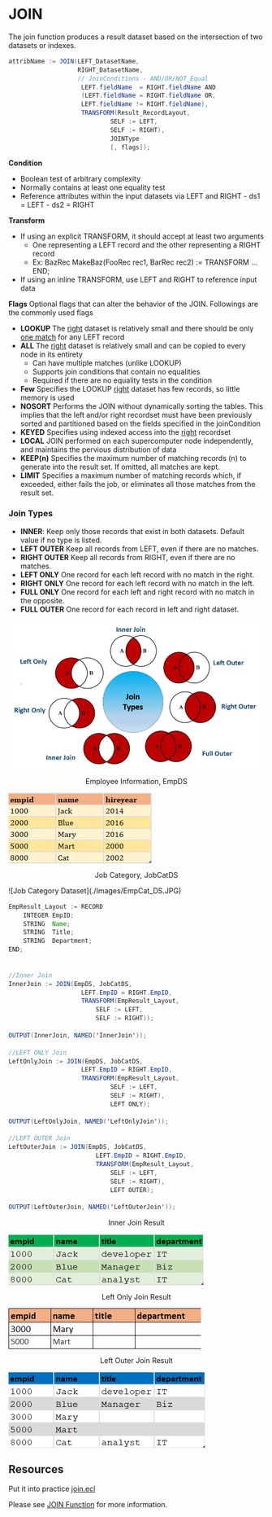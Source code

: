 # JOIN

The join function produces a result dataset based on the intersection of two datasets or indexes.

```java
attribName := JOIN(LEFT_DatasetName,
                   RIGHT_DatasetName,
				   // JoinConditions - AND/OR/NOT_Equal
					LEFT.fieldName  = RIGHT.fieldName AND
					(LEFT.fieldName = RIGHT.fieldName OR,
					LEFT.fieldName != RIGHT.fieldName),
					TRANSFORM(Result_RecordLayout,
							SELF := LEFT,
							SELF := RIGHT),
					        JOINType
							[, flags]);
```

**Condition**

- Boolean test of arbitrary complexity
- Normally contains at least one equality test
- Reference attributes within the input datasets via LEFT and RIGHT - ds1 = LEFT - ds2 = RIGHT

**Transform**

- If using an explicit TRANSFORM, it should accept at least two arguments
  - One representing a LEFT record and the other representing a RIGHT record
  - Ex: BazRec MakeBaz(FooRec rec1, BarRec rec2) := TRANSFORM … END;
- If using an inline TRANSFORM, use LEFT and RIGHT to reference input data

**Flags**
Optional flags that can alter the behavior of the JOIN. Followings are the commonly used flags

- **LOOKUP** The <u>right</u> dataset is relatively small and there should be only <u>one match</u> for any LEFT record
- **ALL** The <u>right</u> dataset is relatively small and can be copied to every node in its entirety
  - Can have multiple matches (unlike LOOKUP)
  - Supports join conditions that contain no equalities
  - Required if there are no equality tests in the condition
- **Few** Specifies the LOOKUP <u>right</u> dataset has few records, so little memory is used
- **NOSORT** Performs the JOIN without dynamically sorting the tables. This implies that the left and/or right recordset must have been previously sorted and partitioned based on the fields specified in the joinCondition
- **KEYED** Specifies using indexed access into the <u>right</u> recordset
- **LOCAL** JOIN performed on each supercomputer node independently, and maintains the pervious distribution of data
- **KEEP(n)** Specifies the maximum number of matching records (n) to generate into the result set. If omitted, all matches are kept.
- **LIMIT** Specifies a maximum number of matching records which, if exceeded, either fails the job, or eliminates all those matches from the result set.

### Join Types

- **INNER**: Keep only those records that exist in both datasets. Default value if no type is listed.
- **LEFT OUTER** Keep all records from LEFT, even if there are no matches.
- **RIGHT OUTER** Keep all records from RIGHT, even if there are no matches.
- **LEFT ONLY** One record for each left record with no match in the right.
- **RIGHT ONLY** One record for each left record with no match in the left.
- **FULL ONLY** One record for each left and right record with no match in the opposite.
- **FULL OUTER** One record for each record in left and right dataset.

<img align="center" src="./Images/joinTypes.JPG" />

<p style="text-align: center"> Employee Information, EmpDS</p>
<img align="center" src="./Images/EmpID_DS.JPG"/>

<p style="text-align: center"> Job Category, JobCatDS</p>
![Job Category Dataset](./Images/EmpCat_DS.JPG)

```java
EmpResult_Layout := RECORD
    INTEGER EmpID;
	STRING  Name;
	STRING  Title;
	STRING  Department;
END;


//Inner Join
InnerJoin := JOIN(EmpDS, JobCatDS,
					LEFT.EmpID = RIGHT.EmpID,
					TRANSFORM(EmpResult_Layout,
						SELF := LEFT,
						SELF := RIGHT));

OUTPUT(InnerJoin, NAMED('InnerJoin'));

//LEFT ONLY Join
LeftOnlyJoin := JOIN(EmpDS, JobCatDS,
					LEFT.EmpID = RIGHT.EmpID,
					TRANSFORM(EmpResult_Layout,
							SELF := LEFT,
							SELF := RIGHT),
							LEFT ONLY);

OUTPUT(LeftOnlyJoin, NAMED('LeftOnlyJoin'));

//LEFT OUTER Join
LeftOuterJoin := JOIN(EmpDS, JobCatDS,
						LEFT.EmpID = RIGHT.EmpID,
						TRANSFORM(EmpResult_Layout,
							SELF := LEFT,
							SELF := RIGHT),
							LEFT OUTER);

OUTPUT(LeftOuterJoin, NAMED('LeftOuterJoin'));

```

<p style="text-align: center"> Inner Join Result</p>
<img align="center" src="./Images/EmpInnerJoin.JPG" />

<p style="text-align: center"> Left Only Join Result</p>
<img align="center" src="./Images/EmpLeftOnly.JPG" />

<p style="text-align: center"> Left Outer Join Result</p>
<img align="center" src="./Images/EMp_LeftOuter.JPG" />

## Resources

Put it into practice [join.ecl](https://ide.hpccsystems.com/workspaces/share/291d17d9-e5cb-4fac-83c2-ac5997c28a31)

Please see [JOIN Function](https://hpccsystems.com/training/documentation/ecl-language-reference/html/JOIN.html) for more information.
